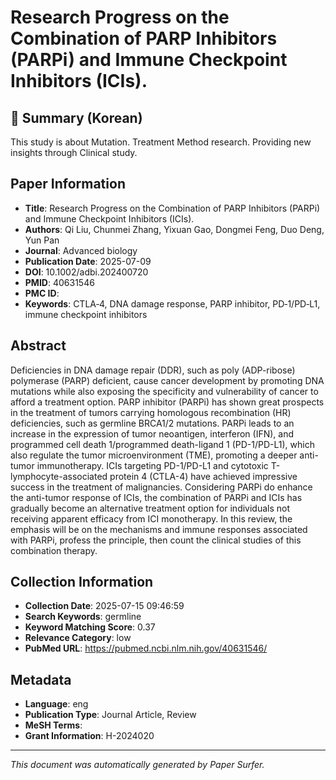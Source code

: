# Research Progress on the Combination of PARP Inhibitors (PARPi) and Immune Checkpoint Inhibitors (ICIs).

## 📝 Summary (Korean)
This study is about Mutation. Treatment Method research. Providing new insights through Clinical study.

## Paper Information
- **Title**: Research Progress on the Combination of PARP Inhibitors (PARPi) and Immune Checkpoint Inhibitors (ICIs).
- **Authors**: Qi Liu, Chunmei Zhang, Yixuan Gao, Dongmei Feng, Duo Deng, Yun Pan
- **Journal**: Advanced biology
- **Publication Date**: 2025-07-09
- **DOI**: 10.1002/adbi.202400720
- **PMID**: 40631546
- **PMC ID**: 
- **Keywords**: CTLA‐4, DNA damage response, PARP inhibitor, PD‐1/PD‐L1, immune checkpoint inhibitors

## Abstract
Deficiencies in DNA damage repair (DDR), such as poly (ADP-ribose) polymerase (PARP) deficient, cause cancer development by promoting DNA mutations while also exposing the specificity and vulnerability of cancer to afford a treatment option. PARP inhibitor (PARPi) has shown great prospects in the treatment of tumors carrying homologous recombination (HR) deficiencies, such as germline BRCA1/2 mutations. PARPi leads to an increase in the expression of tumor neoantigen, interferon (IFN), and programmed cell death 1/programmed death-ligand 1 (PD-1/PD-L1), which also regulate the tumor microenvironment (TME), promoting a deeper anti-tumor immunotherapy. ICIs targeting PD-1/PD-L1 and cytotoxic T-lymphocyte-associated protein 4 (CTLA-4) have achieved impressive success in the treatment of malignancies. Considering PARPi do enhance the anti-tumor response of ICIs, the combination of PARPi and ICIs has gradually become an alternative treatment option for individuals not receiving apparent efficacy from ICI monotherapy. In this review, the emphasis will be on the mechanisms and immune responses associated with PARPi, profess the principle, then count the clinical studies of this combination therapy.

## Collection Information
- **Collection Date**: 2025-07-15 09:46:59
- **Search Keywords**: germline
- **Keyword Matching Score**: 0.37
- **Relevance Category**: low
- **PubMed URL**: https://pubmed.ncbi.nlm.nih.gov/40631546/

## Metadata
- **Language**: eng
- **Publication Type**: Journal Article, Review
- **MeSH Terms**: 
- **Grant Information**: H-2024020

---
*This document was automatically generated by Paper Surfer.*
